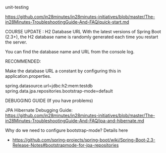 unit-testing

https://github.com/in28minutes/in28minutes-initiatives/blob/master/The-in28Minutes-TroubleshootingGuide-And-FAQ/quick-start.md

COURSE UPDATE : H2 Database URL With the latest versions of Spring Boot (2.3+), the H2 database name is randomly
generated each time you restart the server.

You can find the database name and URL from the console log.

RECOMMENDED:

Make the database URL a constant by configuring this in application.properties.

spring.datasource.url=jdbc:h2:mem:testdb spring.data.jpa.repositories.bootstrap-mode=default

DEBUGGING GUIDE (If you have problems)

JPA Hibernate Debugging
Guide: https://github.com/in28minutes/in28minutes-initiatives/blob/master/The-in28Minutes-TroubleshootingGuide-And-FAQ/jpa-and-hibernate.md

Why do we need to configure bootstrap-mode? Details here
- https://github.com/spring-projects/spring-boot/wiki/Spring-Boot-2.3-Release-Notes#bootstrapmode-for-jpa-repositories


